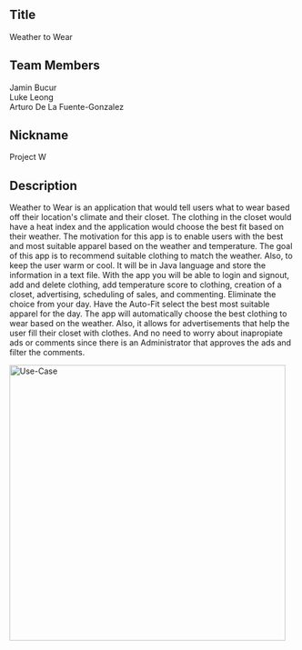 ## Title
Weather to Wear

## Team Members 
Jamin Bucur <br>
Luke Leong <br>
Arturo De La Fuente-Gonzalez <br>
 
## Nickname
Project W


## Description
Weather to Wear is an application that would tell users what to wear based off their location's climate and their closet. The clothing in the closet would have a heat index and the application would choose the best fit based on their weather. The motivation for this app is to enable users with the best and most suitable apparel based on the weather and temperature. The goal of this app is to recommend suitable clothing to match the weather. Also, to keep the user warm or cool. It will be in Java language and store the information in a text file. With the app you will be able to login and signout, add and delete clothing, add temperature score to clothing, creation of a closet, advertising, scheduling of sales, and commenting.
Eliminate the choice from your day. Have the Auto-Fit select the best most suitable apparel for the day. The app will automatically choose the best clothing to wear based on the weather. Also, it allows for advertisements that help the user fill their closet with clothes. And no need to worry about inapropiate ads or comments since there is an Administrator that approves the ads and filter the comments.


<img width="485" alt="Use-Case" src="https://github.com/JaminBucur/Group-5/assets/142348463/fcfffa0b-14f8-44df-ab92-58d4d354ad07">



